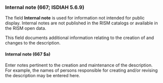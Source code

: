 ### Internal note (667; ISDIAH 5.6.9)

The field **Internal note** is used for information not intended for public display. Internal notes are not published in the RISM catalogs or available in the RISM open data.

This field documents additional information relating to the creation of and changes to the description.

#### Internal note (667 $a)

Enter notes pertinent to the creation and maintenance of the description. For example, the names of persons responsible
for creating and/or revising the description may be entered here.
